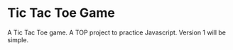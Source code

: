 # Tic Tac Toe Game
A Tic Tac Toe game. A TOP project to practice Javascript. Version 1 will be simple.